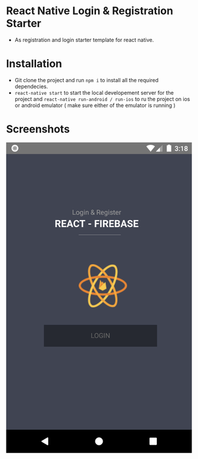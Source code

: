 # React Native Login & Registration Starter
- As registration and login starter template for react native.

# Installation
- Git clone the project and run `npm i` to install all the required dependecies.
- `react-native start` to start the local developement server for the project and `react-native run-android / run-ios` to ru
the project on ios or android emulator ( make sure either of the emulator is running )

# Screenshots
![screenshots](screenshots/welcome.png)
